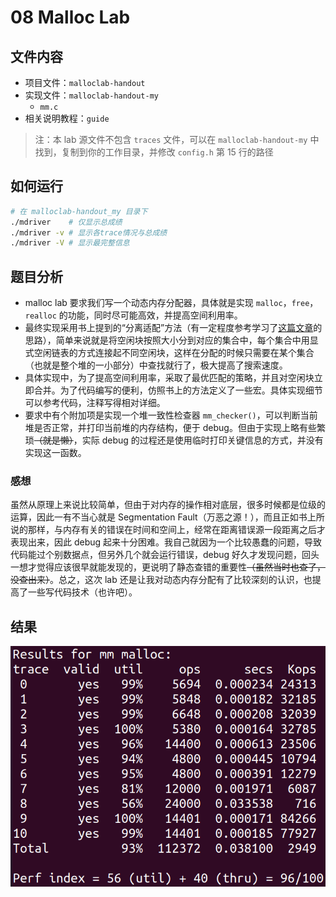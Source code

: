 # 08 Malloc Lab

## 文件内容

- 项目文件：`malloclab-handout` 
- 实现文件：`malloclab-handout-my`
    - `mm.c`
- 相关说明教程：`guide`

> 注：本 lab 源文件不包含 `traces` 文件，可以在 `malloclab-handout-my` 中找到，复制到你的工作目录，并修改 `config.h` 第 15 行的路径

## 如何运行

``` sh
# 在 malloclab-handout_my 目录下
./mdriver    # 仅显示总成绩
./mdriver -v # 显示各trace情况与总成绩
./mdriver -V # 显示最完整信息
```

## 题目分析

- malloc lab 要求我们写一个动态内存分配器，具体就是实现 `malloc`，`free`，`realloc` 的功能，同时尽可能高效，并提高空间利用率。
- 最终实现采用书上提到的“分离适配”方法（有一定程度参考学习了[这篇文章](https://zhuanlan.zhihu.com/p/374478609)的思路），简单来说就是将空闲块按照大小分到对应的集合中，每个集合中用显式空闲链表的方式连接起不同空闲块，这样在分配的时候只需要在某个集合（也就是整个堆的一小部分）中查找就行了，极大提高了搜索速度。
- 具体实现中，为了提高空间利用率，采取了最优匹配的策略，并且对空闲块立即合并。为了代码编写的便利，仿照书上的方法定义了一些宏。具体实现细节可以参考代码，注释写得相对详细。
- 要求中有个附加项是实现一个堆一致性检查器 `mm_checker()`，可以判断当前堆是否正常，并打印当前堆的内存结构，便于 debug。但由于实现上略有些繁琐~~（就是懒）~~，实际 debug 的过程还是使用临时打印关键信息的方式，并没有实现这一函数。

### 感想

虽然从原理上来说比较简单，但由于对内存的操作相对底层，很多时候都是位级的运算，因此一有不当心就是 Segmentation Fault（万恶之源！），而且正如书上所说的那样，与内存有关的错误在时间和空间上，经常在距离错误源一段距离之后才表现出来，因此 debug 起来十分困难。我自己就因为一个比较愚蠢的问题，导致代码能过个别数据点，但另外几个就会运行错误，debug 好久才发现问题，回头一想才觉得应该很早就能发现的，更说明了静态查错的重要性~~（虽然当时也查了，没查出来）~~。总之，这次 lab 还是让我对动态内存分配有了比较深刻的认识，也提高了一些写代码技术（也许吧）。

## 结果

![](images/Result.png)
